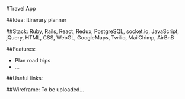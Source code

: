 #Travel App

##Idea:
Itinerary planner

##Stack:
Ruby, Rails, React, Redux, PostgreSQL, socket.io, JavaScript, jQuery, HTML, CSS, WebGL, GoogleMaps, Twilio, MailChimp, AirBnB

##Features:
+ Plan road trips
+ ...

##Useful links:


##Wireframe: To be uploaded...
